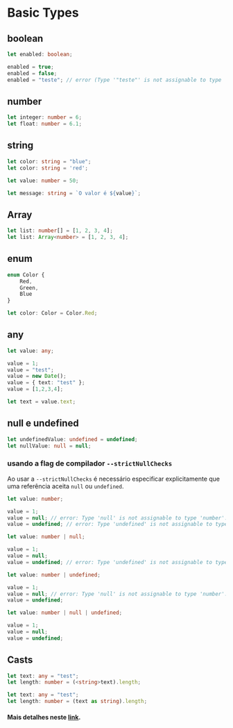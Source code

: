 # Basic Types

## boolean
```ts
let enabled: boolean;

enabled = true;
enabled = false;
enabled = "teste"; // error (Type '"teste"' is not assignable to type 'boolean')
```

## number
```ts
let integer: number = 6;
let float: number = 6.1;
```

## string
```ts
let color: string = "blue";
let color: string = 'red';

let value: number = 50;

let message: string = `O valor é ${value}`;
```

## Array
```ts
let list: number[] = [1, 2, 3, 4];
let list: Array<number> = [1, 2, 3, 4];
```

## enum
```ts
enum Color {
    Red,
    Green,
    Blue
}

let color: Color = Color.Red;
```

## any
```ts
let value: any;

value = 1;
value = "test";
value = new Date();
value = { text: "test" };
value = [1,2,3,4];

let text = value.text;
```

## null e undefined
```ts
let undefinedValue: undefined = undefined;
let nullValue: null = null;
```
### usando a flag de compilador `--strictNullChecks`

Ao usar a `--strictNullChecks` é necessário especificar explicitamente que uma referência aceita `null` ou `undefined`.
```ts
let value: number;

value = 1;
value = null; // error: Type 'null' is not assignable to type 'number'.
value = undefined; // error: Type 'undefined' is not assignable to type 'number'.
```
```ts
let value: number | null;

value = 1;
value = null;
value = undefined; // error: Type 'undefined' is not assignable to type 'number'.
```
```ts
let value: number | undefined;

value = 1;
value = null; // error: Type 'null' is not assignable to type 'number'.
value = undefined;
```
```ts
let value: number | null | undefined;

value = 1;
value = null;
value = undefined;
```

## Casts

```ts
let text: any = "test";
let length: number = (<string>text).length;
```
```ts
let text: any = "test";
let length: number = (text as string).length;
```

#### Mais detalhes neste [link](https://github.com/Microsoft/TypeScript-Handbook/blob/master/pages/Basic%20Types.md).